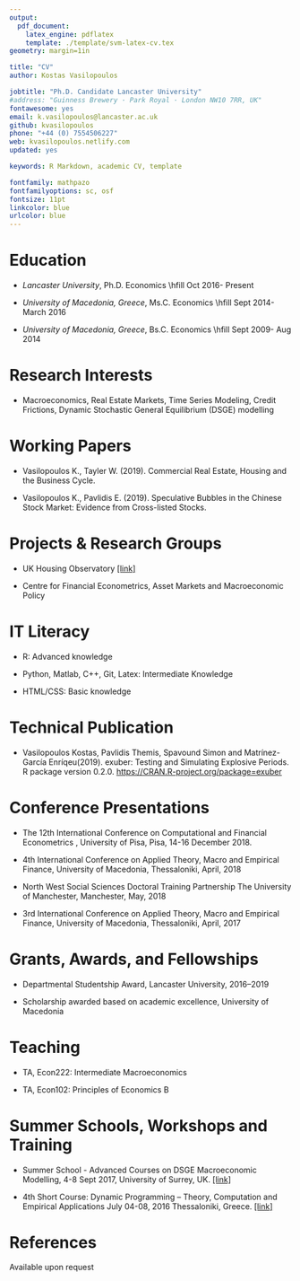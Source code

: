 ```yaml
---
output:
  pdf_document:
    latex_engine: pdflatex
    template: ./template/svm-latex-cv.tex
geometry: margin=1in

title: "CV"
author: Kostas Vasilopoulos

jobtitle: "Ph.D. Candidate Lancaster University"
#address: "Guinness Brewery · Park Royal · London NW10 7RR, UK"
fontawesome: yes
email: k.vasilopoulos@lancaster.ac.uk
github: kvasilopoulos
phone: "+44 (0) 7554506227"
web: kvasilopoulos.netlify.com
updated: yes

keywords: R Markdown, academic CV, template

fontfamily: mathpazo
fontfamilyoptions: sc, osf
fontsize: 11pt
linkcolor: blue
urlcolor: blue
---
```


# Education

* *Lancaster University*, Ph.D. Economics \hfill Oct 2016- Present

* *University of Macedonia, Greece*, Ms.C. Economics \hfill Sept 2014- March 2016

* *University of Macedonia, Greece*, Bs.C. Economics \hfill Sept 2009- Aug 2014

# Research Interests

* Macroeconomics,   Real  Estate  Markets,   Time  Series Modeling, Credit Frictions, Dynamic Stochastic General Equilibrium (DSGE) modelling

# Working Papers

* Vasilopoulos K., Tayler W. (2019). Commercial Real Estate, Housing and the Business Cycle.

* Vasilopoulos K., Pavlidis E. (2019). Speculative Bubbles in the Chinese Stock Market: Evidence from Cross-listed Stocks.


# Projects & Research Groups

* UK Housing Observatory [[link]](http://www.lancaster.ac.uk/lums/economics/research/housing/)

* Centre for Financial Econometrics, Asset Markets and Macroeconomic Policy

# IT Literacy

* R: Advanced knowledge 

* Python, Matlab, C++, Git, Latex: Intermediate Knowledge

* HTML/CSS: Basic knowledge

# Technical Publication

*  Vasilopoulos Kostas, Pavlidis Themis, Spavound Simon and Matrínez-García Enríqeu(2019). exuber: Testing and Simulating Explosive Periods. R package version 0.2.0. https://CRAN.R-project.org/package=exuber

# Conference Presentations

* The 12th International Conference on Computational and Financial Econometrics , University of Pisa, Pisa, 14-16 December 2018.

* 4th International Conference on Applied Theory, Macro and Empirical Finance, University of Macedonia, Thessaloniki, April, 2018

* North West Social Sciences Doctoral Training Partnership The University of Manchester, Manchester, May, 2018

* 3rd International Conference on Applied Theory, Macro and Empirical Finance, University of Macedonia, Thessaloniki, April, 2017

# Grants, Awards, and Fellowships

* Departmental Studentship Award, Lancaster University, 2016–2019

* Scholarship awarded based on academic excellence, University of Macedonia

# Teaching 

 * TA, Econ222: Intermediate Macroeconomics 
 
 * TA, Econ102: Principles of Economics B

# Summer Schools, Workshops and Training

* Summer School -  Advanced Courses on DSGE Macroeconomic Modelling, 4-8 Sept 2017, University of Surrey, UK. [[link]](https://www.surrey.ac.uk/events/20180903-foundations-and-advanced-courses-dsge-macroeconomic-modelling-and-conference-summer)

* 4th Short Course: Dynamic Programming – Theory, Computation and Empirical Applications 
July 04-08, 2016 Thessaloniki, Greece. [[link]](http://sce2016.uom.gr/)


# References

Available upon request
